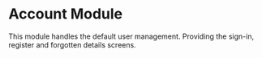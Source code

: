 Account Module
===============

This module handles the default user management. Providing the sign-in, register and forgotten details screens.  